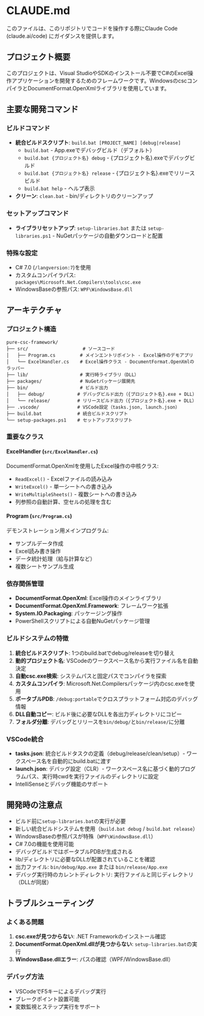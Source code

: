 # CLAUDE.md

このファイルは、このリポジトリでコードを操作する際にClaude Code (claude.ai/code) にガイダンスを提供します。

## プロジェクト概要

このプロジェクトは、Visual StudioやSDKのインストール不要でC#のExcel操作アプリケーションを開発するためのフレームワークです。WindowsのcscコンパイラとDocumentFormat.OpenXmlライブラリを使用しています。

## 主要な開発コマンド

### ビルドコマンド

- **統合ビルドスクリプト**: `build.bat [PROJECT_NAME] [debug|release]`
  - `build.bat` - App.exeでデバッグビルド（デフォルト）
  - `build.bat {プロジェクト名} debug` - {プロジェクト名}.exeでデバッグビルド
  - `build.bat {プロジェクト名} release` - {プロジェクト名}.exeでリリースビルド
  - `build.bat help` - ヘルプ表示
- **クリーン**: `clean.bat` - bin/ディレクトリのクリーンアップ

### セットアップコマンド

- **ライブラリセットアップ**: `setup-libraries.bat` または `setup-libraries.ps1` - NuGetパッケージの自動ダウンロードと配置

### 特殊な設定

- C# 7.0 (`/langversion:7`)を使用
- カスタムコンパイラパス: `packages\Microsoft.Net.Compilers\tools\csc.exe`
- WindowsBaseの参照パス: `WPF\WindowsBase.dll`

## アーキテクチャ

### プロジェクト構造

```
pure-csc-framework/
├── src/                    # ソースコード
│   ├── Program.cs         # メインエントリポイント - Excel操作のデモアプリ
│   └── ExcelHandler.cs    # Excel操作クラス - DocumentFormat.OpenXmlのラッパー
├── lib/                   # 実行時ライブラリ（DLL）
├── packages/              # NuGetパッケージ展開先
├── bin/                   # ビルド出力
│   ├── debug/            # デバッグビルド出力（{プロジェクト名}.exe + DLL）
│   └── release/          # リリースビルド出力（{プロジェクト名}.exe + DLL）
├── .vscode/              # VSCode設定（tasks.json, launch.json）
├── build.bat             # 統合ビルドスクリプト
└── setup-packages.ps1    # セットアップスクリプト
```

### 重要なクラス

#### ExcelHandler (`src/ExcelHandler.cs`)

DocumentFormat.OpenXmlを使用したExcel操作の中核クラス:

- `ReadExcel()` - Excelファイルの読み込み
- `WriteExcel()` - 単一シートへの書き込み
- `WriteMultipleSheets()` - 複数シートへの書き込み
- 列参照の自動計算、空セルの処理を含む

#### Program (`src/Program.cs`)

デモンストレーション用メインプログラム:

- サンプルデータ作成
- Excel読み書き操作
- データ統計処理（給与計算など）
- 複数シートサンプル生成

### 依存関係管理

- **DocumentFormat.OpenXml**: Excel操作のメインライブラリ
- **DocumentFormat.OpenXml.Framework**: フレームワーク拡張
- **System.IO.Packaging**: パッケージング操作
- PowerShellスクリプトによる自動NuGetパッケージ管理

### ビルドシステムの特徴

1. **統合ビルドスクリプト**: 1つのbuild.batでdebug/releaseを切り替え
2. **動的プロジェクト名**: VSCodeのワークスペース名から実行ファイル名を自動決定
3. **自動csc.exe検索**: システムパスと固定パスでコンパイラを探索
4. **カスタムコンパイラ**: Microsoft.Net.Compilersパッケージ内のcsc.exeを使用
5. **ポータブルPDB**: `/debug:portable`でクロスプラットフォーム対応のデバッグ情報
6. **DLL自動コピー**: ビルド後に必要なDLLを各出力ディレクトリにコピー
7. **フォルダ分離**: デバッグとリリースを`bin/debug/`と`bin/release/`に分離

### VSCode統合

- **tasks.json**: 統合ビルドタスクの定義（debug/release/clean/setup）- ワークスペース名を自動的にbuild.batに渡す
- **launch.json**: デバッグ設定（CLR）- ワークスペース名に基づく動的プログラムパス、実行時cwdを実行ファイルのディレクトリに設定
- IntelliSenseとデバッグ機能のサポート

## 開発時の注意点

- ビルド前に`setup-libraries.bat`の実行が必要
- 新しい統合ビルドシステムを使用（`build.bat debug` / `build.bat release`）
- WindowsBaseの参照パスが特殊（`WPF\WindowsBase.dll`）
- C# 7.0の機能を使用可能
- デバッグビルドではポータブルPDBが生成される
- lib/ディレクトリに必要なDLLが配置されていることを確認
- 出力ファイル: `bin/debug/App.exe` または `bin/release/App.exe`
- デバッグ実行時のカレントディレクトリ: 実行ファイルと同じディレクトリ（DLLが同居）

## トラブルシューティング

### よくある問題

1. **csc.exeが見つからない**: .NET Frameworkのインストール確認
2. **DocumentFormat.OpenXml.dllが見つからない**: `setup-libraries.bat`の実行
3. **WindowsBase.dllエラー**: パスの確認（WPF/WindowsBase.dll）

### デバッグ方法

- VSCodeでF5キーによるデバッグ実行
- ブレークポイント設置可能
- 変数監視とステップ実行をサポート
